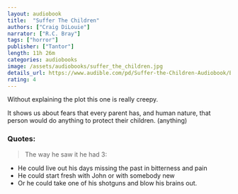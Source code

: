 ```yaml
---
layout: audiobook
title:  "Suffer The Children"
authors: ["Craig DiLouie"]
narrator: ["R.C. Bray"]
tags: ["horror"]
publisher: ["Tantor"]
length: 11h 26m
categories: audiobooks
image: /assets/audiobooks/suffer_the_children.jpg
details_url: https://www.audible.com/pd/Suffer-the-Children-Audiobook/B00K539IPA
rating: 4
---
```


Without explaining the plot this one is really creepy.

It shows us about fears that every parent has, and human nature, that person would do anything to protect their children. (anything)


### Quotes:
> The way he saw it he had 3:
* He could live out his days missing the past in bitterness and pain
* He could start fresh with John or with somebody new
* Or he could take one of his shotguns and blow his brains out.